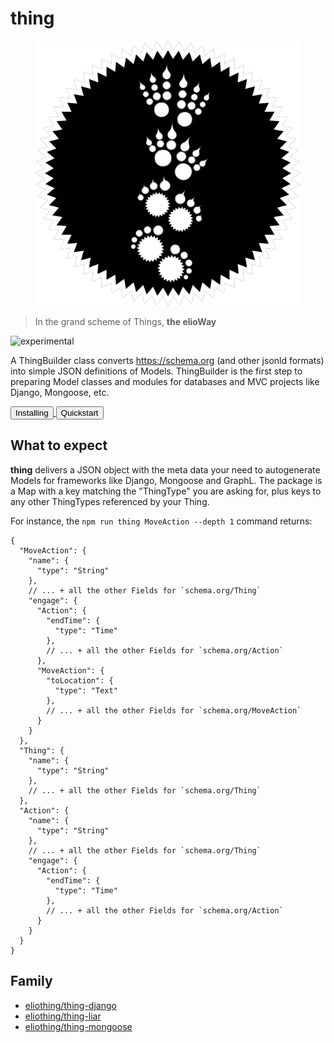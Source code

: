 # thing

<figure>
  <img src="star.png" alt="">
</figure>

> In the grand scheme of Things, **the elioWay**

![experimental](/artwork/icon/experimental/favicon.png "experimental")

A ThingBuilder class converts <https://schema.org> (and other jsonld formats) into simple JSON definitions of Models. ThingBuilder is the first step to preparing Model classes and modules for databases and MVC projects like Django, Mongoose, etc.

<div><a href="installing.html">
  <button>Installing</button>
</a>
  <a href="quickstart.html">
  <button>Quickstart</button>
</a></div>

## What to expect

**thing** delivers a JSON object with the meta data your need to autogenerate Models for frameworks like Django, Mongoose and GraphL. The package is a Map with a key matching the "ThingType" you are asking for, plus keys to any other ThingTypes referenced by your Thing.

For instance, the `npm run thing MoveAction --depth 1` command returns:

```
{
  "MoveAction": {
    "name": {
      "type": "String"
    },
    // ... + all the other Fields for `schema.org/Thing`
    "engage": {
      "Action": {
        "endTime": {
          "type": "Time"
        },
        // ... + all the other Fields for `schema.org/Action`
      },
      "MoveAction": {
        "toLocation": {
          "type": "Text"
        },
        // ... + all the other Fields for `schema.org/MoveAction`
      }
    }
  },
  "Thing": {
    "name": {
      "type": "String"
    },
    // ... + all the other Fields for `schema.org/Thing`
  },
  "Action": {
    "name": {
      "type": "String"
    },
    // ... + all the other Fields for `schema.org/Thing`
    "engage": {
      "Action": {
        "endTime": {
          "type": "Time"
        },
        // ... + all the other Fields for `schema.org/Action`
      }
    }
  }
}
```

## Family

- [eliothing/thing-django](/eliothing/thing-django)
- [eliothing/thing-liar](/eliothing/thing-liar)
- [eliothing/thing-mongoose](/eliothing/thing-mongoose)
